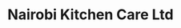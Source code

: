 ---
title: "Nairobi Kitchen Care Ltd"
url: /nairobi/nairobi-kitchen-care-ltd/
shop: Haushaltsgeräte
---